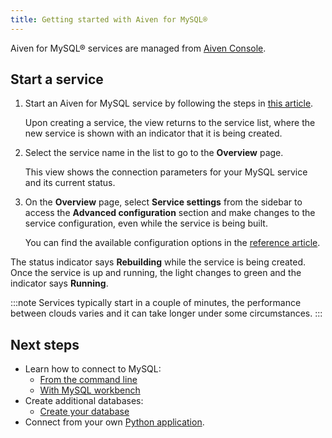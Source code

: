 ```yaml
---
title: Getting started with Aiven for MySQL®
---
```


Aiven for MySQL® services are managed from [Aiven
Console](https://console.aiven.io/).

## Start a service

1.  Start an Aiven for MySQL service by following the steps in
    [this article](/docs/platform/howto/create_new_service).

    Upon creating a service, the view returns to the service list, where
    the new service is shown with an indicator that it is being created.

2.  Select the service name in the list to go to the **Overview** page.

    This view shows the connection parameters for your MySQL service and
    its current status.

3.  On the **Overview** page, select **Service settings** from the
    sidebar to access the **Advanced configuration** section and make
    changes to the service configuration, even while the service is
    being built.

    You can find the available configuration options in the
    [reference article](/docs/products/mysql/reference/advanced-params).

The status indicator says **Rebuilding** while the service is being
created. Once the service is up and running, the light changes to green
and the indicator says **Running**.

:::note
Services typically start in a couple of minutes, the performance between
clouds varies and it can take longer under some circumstances.
:::

## Next steps

-   Learn how to connect to MySQL:
    -   [From the command line](/docs/products/mysql/howto/connect-from-cli)
    -   [With MySQL workbench](/docs/products/mysql/howto/connect-from-mysql-workbench)
-   Create additional databases:
    -   [Create your database](/docs/products/mysql/howto/create-database)
-   Connect from your own
    [Python application](/docs/products/mysql/howto/connect-with-python).
